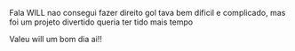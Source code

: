 Fala WILL nao consegui fazer direito gol tava bem dificil e complicado, mas foi um projeto divertido queria ter tido mais tempo

Valeu will um bom dia ai!!
